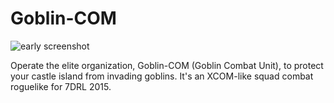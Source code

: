 # Goblin-COM

![early screenshot](http://i.imgur.com/Wtlbxut.gif)

Operate the elite organization, Goblin-COM (Goblin Combat Unit), to
protect your castle island from invading goblins. It's an XCOM-like
squad combat roguelike for 7DRL 2015.
